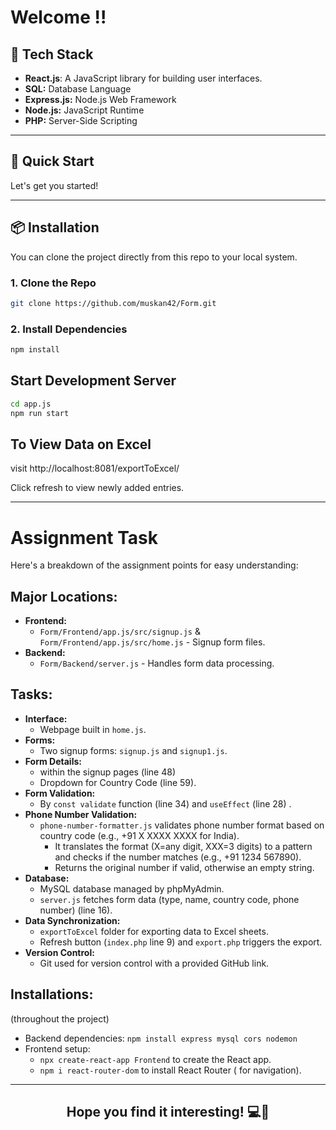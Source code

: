 # Welcome !!

## 🚀 Tech Stack
- **React.js**: A JavaScript library for building user interfaces.
- **SQL:** Database Language
- **Express.js:** Node.js Web Framework
- **Node.js:** JavaScript Runtime 
- **PHP:** Server-Side Scripting 

---

## 🚀 Quick Start
Let's get you started!

---

## 📦 Installation

You can clone the project directly from this repo to your local system.

### 1. Clone the Repo

```bash
git clone https://github.com/muskan42/Form.git
```

### 2. Install Dependencies

```bash
npm install
```

## Start Development Server

```bash
cd app.js
npm run start
```

## To View Data on Excel

visit http://localhost:8081/exportToExcel/

Click refresh to view newly added entries.

---

# Assignment Task

Here's a breakdown of the assignment points for easy understanding:

## Major Locations:

* **Frontend:**
    * `Form/Frontend/app.js/src/signup.js` & `Form/Frontend/app.js/src/home.js` - Signup form files.
* **Backend:**
    * `Form/Backend/server.js` - Handles form data processing.

## Tasks:

* **Interface:**
    * Webpage built in `home.js`.
* **Forms:**
    * Two signup forms: `signup.js` and `signup1.js`.
* **Form Details:**
    * within the signup pages (line 48)
    * Dropdown for Country Code (line 59).
* **Form Validation:**
    * By `const validate` function (line 34) and `useEffect` (line 28) .
* **Phone Number Validation:**
    * `phone-number-formatter.js` validates phone number format based on country code (e.g., +91 X XXXX XXXX for India).
        * It translates the format (X=any digit, XXX=3 digits) to a pattern and checks if the number matches (e.g., +91 1234 567890).
        * Returns the original number if valid, otherwise an empty string.
* **Database:**
    * MySQL database managed by phpMyAdmin.
    * `server.js` fetches form data (type, name, country code, phone number) (line 16).
* **Data Synchronization:**
    * `exportToExcel` folder for exporting data to Excel sheets.
    * Refresh button (`index.php` line 9) and `export.php` triggers the export.
* **Version Control:**
    * Git used for version control with a provided GitHub link.

## Installations: 
(throughout the project)

* Backend dependencies: `npm install express mysql cors nodemon`
* Frontend setup:
    * `npx create-react-app Frontend` to create the React app.
    * `npm i react-router-dom` to install React Router ( for navigation).

---

<div align="center">
  <h2>Hope you find it interesting! 💻🌟</h2>
</div>
